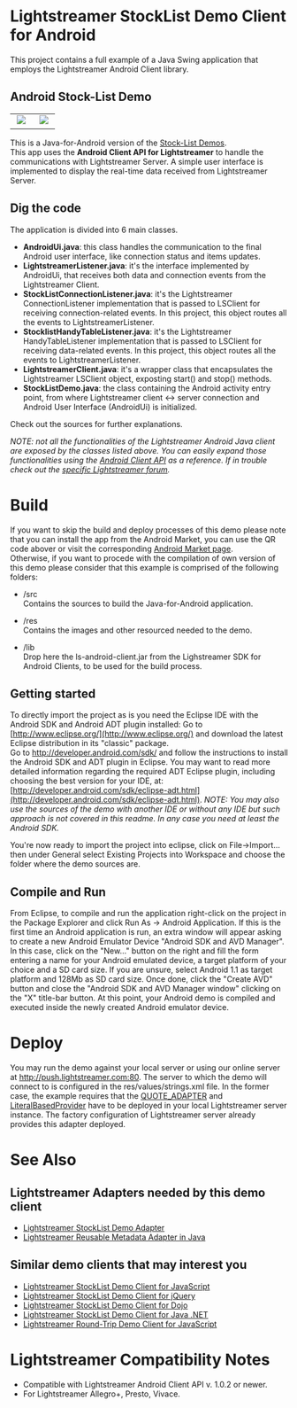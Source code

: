 # Lightstreamer StockList Demo Client for Android #

This project contains a full example of a Java Swing application that employs the Lightstreamer Android Client library.

## Android Stock-List Demo ##

<table>
  <tr>
    <td style="text-align: left">
      &nbsp;<img src="http://www.lightstreamer.com/img/demo/screen_android.png">&nbsp;
    </td>
    <td>
      &nbsp;<img src="http://www.lightstreamer.com/img/demo/qr_android.png">&nbsp;
    </td>
  </tr>
</table>

This is a Java-for-Android version of the [Stock-List Demos](https://github.com/Weswit/Lightstreamer-example-Stocklist-client-javascript).<br>
This app uses the <b>Android Client API for Lightstreamer</b> to handle the communications with Lightstreamer Server. A simple user interface is implemented to display the real-time data received from Lightstreamer Server.<br>

## Dig the code ##
The application is divided into 6 main classes.
* <b>AndroidUi.java</b>: this class handles the communication to the final Android user interface, like connection status and items updates.
* <b>LightstreamerListener.java</b>: it's the interface implemented by AndroidUi, that receives both data and connection events from the Lightstreamer Client.
* <b>StockListConnectionListener.java</b>: it's the Lightstreamer ConnectionListener implementation that is passed to LSClient for receiving connection-related events. In this project, this object routes all the events to LightstreamerListener.
* <b>StocklistHandyTableListener.java</b>: it's the Lightstreamer HandyTableListener implementation that is passed to LSClient for receiving data-related events. In this project, this object routes all the events to LightstreamerListener. 
* <b>LightstreamerClient.java</b>: it's a wrapper class that encapsulates the Lightstreamer LSClient object, exposting start() and stop() methods.
* <b>StockListDemo.java</b>: the class containing the Android activity entry point, from where Lightstreamer client <-> server connection and Android User Interface (AndroidUi) is initialized.
  
Check out the sources for further explanations.
  
<i>NOTE: not all the functionalities of the Lightstreamer Android Java client are exposed by the classes listed above. You can easily expand those functionalities using the [Android Client API](http://www.lightstreamer.com/docs/client_android_api/index.html) as a reference. If in trouble check out the [specific Lightstreamer forum](http://forums.lightstreamer.com/forumdisplay.php?33-Android-Client-API).</i>

# Build #

If you want to skip the build and deploy processes of this demo please note that you can install the app from the Android Market, you can use the QR code abover or visit the corresponding [Android Market page](https://market.android.com/details?id=com.lightstreamer.demo.android).
<br>
Otherwise, if you want to procede with the compilation of own version of this demo please consider that this example is comprised of the following folders:
* /src<br>
  Contains the sources to build the Java-for-Android application.

* /res<br>
  Contains the images and other resourced needed to the demo.
  
* /lib<br>
  Drop here the ls-android-client.jar from the Lighstreamer SDK for Android Clients, to be used for the build process.
  
## Getting started ##
To directly import the project as is you need the Eclipse IDE with the Android SDK and Android ADT plugin installed: Go to [http://www.eclipse.org/](http://www.eclipse.org/) and download the latest Eclipse distribution in its "classic" package.<br>
Go to http://developer.android.com/sdk/ and follow the instructions to install the Android SDK and ADT plugin in Eclipse.
You may want to read more detailed information regarding the required ADT Eclipse plugin, including choosing the best version for your IDE, at: [http://developer.android.com/sdk/eclipse-adt.html](http://developer.android.com/sdk/eclipse-adt.html).
<i>NOTE: You may also use the sources of the demo with another IDE or without any IDE but such approach is not covered in this readme. In any case you need at least the Android SDK.</i>
<br>

You're now ready to import the project into eclipse, click on File->Import... then under General select Existing Projects into Workspace and choose the folder where the demo sources are.

## Compile and Run ##
From Eclipse, to compile and run the application right-click on the project in the Package Explorer and click Run As -> Android Application. If this is the first time an Android application is run, an extra window will appear asking to create a new Android Emulator Device "Android SDK and AVD Manager".
In this case, click on the "New..." button on the right and fill the form entering a name for your Android emulated device, a target platform of your choice and a SD card size. If you are unsure, select Android 1.1 as target platform and 128Mb as SD card size. Once done, click the "Create AVD" button and close the "Android SDK and AVD Manager window" clicking on the "X" title-bar button. At this point, your Android demo is compiled and executed inside the newly created Android emulator device.

# Deploy #
  
You may run the demo against your local server or using our online server at http://push.lightstreamer.com:80. The server to which the demo will connect to is configured in the res/values/strings.xml file.
In the former case, the example requires that the [QUOTE_ADAPTER](https://github.com/Weswit/Lightstreamer-example-Stocklist-adapter-java) and [LiteralBasedProvider](https://github.com/Weswit/Lightstreamer-example-ReusableMetadata-adapter-java) have to be deployed in your local Lightstreamer server instance. 
The factory configuration of Lightstreamer server already provides this adapter deployed.<br>

# See Also #

## Lightstreamer Adapters needed by this demo client ##

* [Lightstreamer StockList Demo Adapter](https://github.com/Weswit/Lightstreamer-example-Stocklist-adapter-java)
* [Lightstreamer Reusable Metadata Adapter in Java](https://github.com/Weswit/Lightstreamer-example-ReusableMetadata-adapter-java)

## Similar demo clients that may interest you ##

* [Lightstreamer StockList Demo Client for JavaScript](https://github.com/Weswit/Lightstreamer-example-Stocklist-client-javascript)
* [Lightstreamer StockList Demo Client for jQuery](https://github.com/Weswit/Lightstreamer-example-StockList-client-jquery)
* [Lightstreamer StockList Demo Client for Dojo](https://github.com/Weswit/Lightstreamer-example-StockList-client-dojo)
* [Lightstreamer StockList Demo Client for Java .NET](https://github.com/Weswit/Lightstreamer-example-StockList-client-dotnet)
* [Lightstreamer Round-Trip Demo Client for JavaScript](https://github.com/Weswit/Lightstreamer-example-RoundTrip-client-javascript)

# Lightstreamer Compatibility Notes #

- Compatible with Lightstreamer Android Client API v. 1.0.2 or newer.
- For Lightstreamer Allegro+, Presto, Vivace.